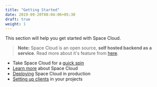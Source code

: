 ```yaml
---
title: "Getting Started"
date: 2019-09-20T08:04:06+05:30
draft: true
weight: 1
---
```


This section will help you get started with Space Cloud.

> **Note:** Space Cloud is an open source, **self hosted backend as a service**. Read more about it's feature from [here](/getting-started/introduction/features).

- Take Space Cloud for a [quick spin](/getting-started/quick-start)
- [Learn more](/getting-started/introduction) about Space Cloud
- [Deploying](/getting-started/deployment) Space Cloud in production
- [Setting up clients](/getting-started/setting-up-project) in your projects
